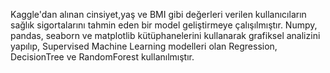 Kaggle'dan alınan cinsiyet,yaş ve BMI gibi değerleri verilen kullanıcıların sağlık sigortalarını tahmin eden bir model geliştirmeye çalışılmıştır.
Numpy, pandas, seaborn ve matplotlib kütüphanelerini kullanarak  grafiksel analizini yapılıp, Supervised Machine Learning modelleri olan Regression, DecisionTree ve RandomForest kullanılmıştır.
